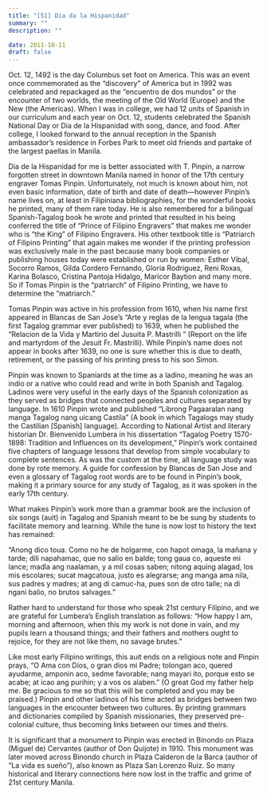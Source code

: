 ```yaml
---
title: "[51] Dia da la Hispanidad"
summary: ""
description: ""

date: 2011-10-11
draft: false
---
```


Oct. 12, 1492 is the day Columbus set foot on America. This was an event once commemorated as the “discovery” of America but in 1992 was celebrated and repackaged as the “encuentro de dos mundos” or the encounter of two worlds, the meeting of the Old World (Europe) and  the New (the Americas). When I was in college, we had 12 units of Spanish in our curriculum and each year on Oct. 12, students celebrated the Spanish National Day or Dia de la Hispanidad with song, dance, and food. After college, I looked forward to the annual reception in the Spanish ambassador’s residence in Forbes Park to meet old friends and partake of the largest paellas in Manila.

Dia de la Hispanidad for me is better associated with T. Pinpin, a narrow forgotten street in downtown Manila named in honor of the 17th century engraver Tomas Pinpin. Unfortunately, not much is known about him, not even basic information, date of birth and date of death—however Pinpin’s name lives on, at least in Filipiniana bibliographies, for the wonderful books he printed, many of them rare today. He is also remembered for a bilingual Spanish-Tagalog book he wrote and printed that resulted in his being conferred the title of “Prince of Filipino Engravers” that makes me wonder who is “the King” of Filipino Engravers. His other textbook title is “Patriarch of Filipino Printing” that again makes me wonder if the printing  profession was exclusively male in the past because many book  companies or publishing houses today were established or run by women:  Esther Vibal, Socorro Ramos, Gilda Cordero Fernando, Gloria Rodriguez,  Reni Roxas, Karina Bolasco, Cristina Pantoja Hidalgo, Maricor Baytion  and many more. So if Tomas Pinpin is the “patriarch” of Filipino Printing, we have to determine the “matriarch.”

Tomas Pinpin was active in his profession from 1610, when his name first appeared in Blancas de San Jose’s “Arte y reglas de la lengua  tagala (the first Tagalog grammar ever published) to 1639, when he  published the “Relacion de la Vida y Martirio del Jusuita P. Mastrilli ” (Report on the life and martyrdom of the Jesuit Fr. Mastrilli). While Pinpin’s name does not appear in books after 1639, no one is sure  whether this is due to death, retirement, or the passing of his  printing press to his son Simon.

Pinpin was known to Spaniards at the time as a ladino, meaning he was  an indio or a native who could read and write in both Spanish and  Tagalog. Ladinos were very useful in the early days of the Spanish  colonization as they served as bridges that connected peoples and  cultures separated by language. In 1610 Pinpin wrote and published “Librong Pagaaralan nang manga Tagalog nang uicang Castila” (A book in  which Tagalogs may study the Castilian [Spanish] language). According  to National Artist and literary historian Dr. Bienvenido Lumbera in  his dissertation “Tagalog Poetry 1570-1898: Tradition and Influences on its development,” Pinpin’s work contained five chapters of language  lessons that develop from simple vocabulary to complete sentences. As  was the custom at the time, all language study was done by rote  memory. A guide for confession by Blancas de San Jose and even a  glossary of Tagalog root words are to be found in Pinpin’s book, making  it a primary source for any study of Tagalog, as it was spoken in the  early 17th century.

What makes Pinpin’s work more than a grammar book are the inclusion of  six songs (auit) in Tagalog and Spanish meant to be be sung by  students to facilitate memory and learning. While the tune is now lost  to history the text has remained:

“Anong dico toua. Como no he de holgarme, con hapot omaga, la mañana y  tarde; dili napahamac, que no salio en balde; tong gaua co, aqueste mi  lance; madla ang naalaman, y a mil cosas saben; nitong aquing alagad,  los mis escolares; sucat magcatoua, justo es alegrarse; ang manga ama  nila, sus padres y madres; at ang di camuc-ha, pues son de otro talle;  na di ngani balio, no brutos salvages.”

Rather hard to understand for those who speak 21st century Filipino,  and we are grateful for Lumbera’s English translation as follows: “How happy I am, morning and afternoon, when this my work is not done  in vain, and my pupils learn a thousand things; and their fathers and  mothers ought to rejoice, for they are not like them, no savage brutes.”

Like most early Filipino writings, this auit ends on a religious note  and Pinpin prays, “O Ama con Dios, o gran dios mi Padre; tolongan aco,  quered ayudarme, amponin aco, sedme favorable; nang mayari ito, porque  esto se acabe; at icao ang purihin; y a vos os alaben.” (O great God  my father help me. Be gracious to me so that this will be completed  and you may be praised.) Pinpin and other ladinos of his time acted as bridges between two  languages in the encounter between two cultures. By printing grammars  and dictionaries compiled by Spanish missionaries, they preserved  pre-colonial culture, thus becoming links between our times and theirs.

It is significant that a monument to Pinpin was erected in Binondo on  Plaza (Miguel de) Cervantes (author of Don Quijote) in 1910. This  monument was later moved across Binondo church in Plaza Calderon  de la Barca (author of “La vida es sueño”), also known as Plaza San  Lorenzo Ruiz. So many historical and literary connections here now  lost in the traffic and grime of 21st century Manila.
